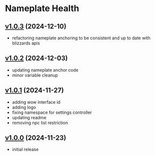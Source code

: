 # Nameplate Health

## [v1.0.3](https://github.com/rbgdevx/nameplate-health/releases/tag/v1.0.3) (2024-12-10)

- refactoring nameplate anchoring to be consistent and up to date with blizzards apis

## [v1.0.2](https://github.com/rbgdevx/nameplate-health/releases/tag/v1.0.2) (2024-12-03)

- updating nameplate anchor code
- minor variable cleanup

## [v1.0.1](https://github.com/rbgdevx/nameplate-health/releases/tag/v1.0.1) (2024-11-27)

- adding wow interface id
- adding logo
- fixing namespace for settings controller
- updating readme
- removing npc list restriction

## [v1.0.0](https://github.com/rbgdevx/nameplate-health/releases/tag/v1.0.0) (2024-11-23)

- initial release
